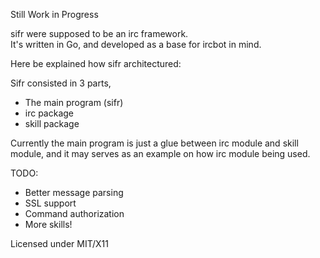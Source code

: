 Still Work in Progress

sifr were supposed to be an irc framework.  
It's written in Go, and developed as a base for ircbot in mind.

Here be explained how sifr architectured:

Sifr consisted in 3 parts,
- The main program (sifr)
- irc package
- skill package

Currently the main program is just a glue between irc module and skill module, and it may serves as an example on how irc module being used.

TODO:
- Better message parsing
- SSL support
- Command authorization
- More skills!

Licensed under MIT/X11

